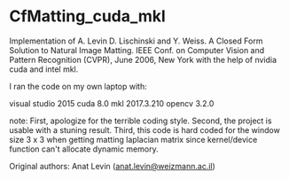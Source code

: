 # CfMatting_cuda_mkl

Implementation of A. Levin D. Lischinski and Y. Weiss. A Closed Form Solution to Natural Image Matting. IEEE Conf. on Computer Vision and Pattern Recognition (CVPR), June 2006, New York with the help of nvidia cuda and intel mkl.

I ran the code on my own laptop with:

visual studio 2015
cuda 8.0
mkl 2017.3.210
opencv 3.2.0

note: 
First, apologize for the terrible coding style. 
Second, the project is usable with a stuning result. 
Third, this code is hard coded for the window size 3 x 3 when getting matting laplacian matrix since kernel/device function can't allocate dynamic memory.


Original authors: Anat Levin (anat.levin@weizmann.ac.il)
